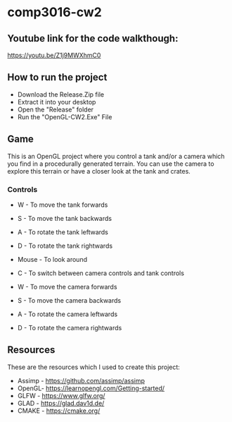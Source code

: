 # comp3016-cw2

## Youtube link for the code walkthough:
https://youtu.be/Z1j9MWXhmC0

## How to run the project
- Download the Release.Zip file
- Extract it into your desktop
- Open the "Release" folder
- Run the "OpenGL-CW2.Exe" File

## Game
This is an OpenGL project where  you control a tank and/or a camera which you find in a procedurally generated terrain. You can use the camera to explore this terrain or have a closer look at the tank and crates.

### Controls
- W - To move the tank forwards
- S - To move the tank backwards
- A - To rotate the tank leftwards
- D - To rotate the tank rightwards

- Mouse - To look around

- C - To switch between camera controls and tank controls
- W - To move the camera forwards
- S - To move the camera backwards
- A - To rotate the camera leftwards
- D - To rotate the camera rightwards

## Resources
These are the resources which I used to create this project:
- Assimp - https://github.com/assimp/assimp
- OpenGL- https://learnopengl.com/Getting-started/
- GLFW - https://www.glfw.org/ 
- GLAD - https://glad.dav1d.de/ 
- CMAKE - https://cmake.org/ 
